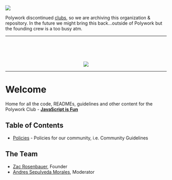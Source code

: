 <div>
    <img src="assets/archived.png" />
    <p>Polywork discontinued <a href="https://blog.polywork.com/polywork-founder-product-update/">clubs</a>, so we are archiving this organization & repository. In the future we might bring this back...outside of Polywork but the founding crew is a too busy atm.</p>
</div>

<hr />

<br />
<br />
<br />

<div>
    <p align="center">
        <img src="/js-is-fun.png" align="center" />
    </p>
    <hr>
</div>


# Welcome

Home for all the code, READMEs, guidelines and other content for the Polywork Club - [**JavaScript is Fun**](https://www.polywork.com/clubs/javascript-is-fun)

## Table of Contents

- [Policies](/policies) - Policies for our community, i.e. Community Guidelines

## The Team

- [Zac Rosenbauer](https://github.com/zrosenbauer), Founder
- [Andres Sepulveda Morales](https://github.com/e8-AndresSepulvedaMorales), Moderator
